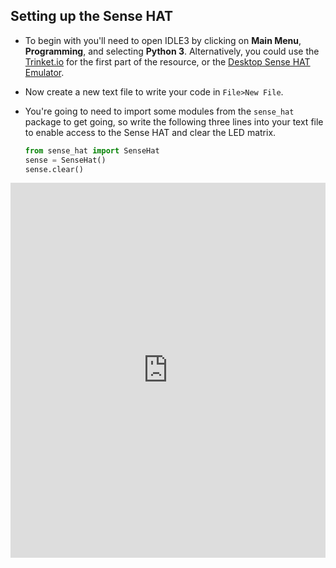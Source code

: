 ## Setting up the Sense HAT

- To begin with you'll need to open IDLE3 by clicking on **Main Menu**, **Programming**, and selecting **Python 3**. Alternatively, you could use the [Trinket.io](https://trinket.io/) for the first part of the resource, or the [Desktop Sense HAT Emulator](https://www.raspberrypi.org/blog/desktop-sense-hat-emulator/).

- Now create a new text file to write your code in `File>New File`.

- You're going to need to import some modules from the `sense_hat` package to get going, so write the following three lines into your text file to enable access to the Sense HAT and clear the LED matrix.

	```python
	from sense_hat import SenseHat
	sense = SenseHat()
	sense.clear()
	```

<iframe src="https://trinket.io/embed/python/bca5631501" width="100%" height="600" frameborder="0" marginwidth="0" marginheight="0" allowfullscreen></iframe>

